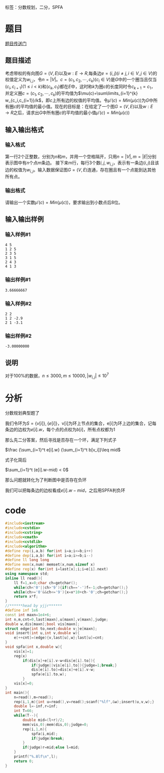 ﻿标签：分数规划，二分，SPFA

# 题目

[题目传送门](https://www.luogu.org/problemnew/show/P3199)


## 题目描述
考虑带权的有向图$G=(V,E)$以及$w:E\rightarrow R$,每条边$e=(i,j)(i\neq j,i\in V,j\in V)$的权值定义为$w_{i,j}$，令$n=|V|$。$c=(c_1,c_2,\cdots,c_k)(c_i\in V)$是$G$中的一个圈当且仅当$(c_i,c_{i+1})(1\le i<k)$和$(c_k,c_1)$都在$E$中，这时称$k$为圈$c$的长度同时令$c_{k+1}=c_1$，并定义圈$c=(c_1,c_2,\cdots,c_k)$的平均值为$\mu(c)=\sum\limits_{i=1}^{k} w_{c_i,c_{i+1}}/k$，即$c$上所有边的权值的平均值。令$\mu'(c)=Min(\mu(c))$为$G$中所有圈$c$的平均值的最小值。现在的目标是：在给定了一个图$G=(V,E)$以及$w:E\rightarrow R$之后，请求出$G$中所有圈$c$的平均值的最小值$\mu'(c)=Min(\mu(c))$

## 输入输出格式
### 输入格式

第一行2个正整数，分别为$n$和$m$，并用一个空格隔开，只用$n=|V|,m=|E|$分别表示图中有$n$个点$m$条边。
接下来m行，每行3个数$i,j,w_{i,j}$，表示有一条边$(i,j)$且该边的权值为$w_{i,j}$。输入数据保证图$G=(V,E)$连通，存在圈且有一个点能到达其他所有点。

### 输出格式
请输出一个实数$\mu'(c)=Min(\mu(c))$，要求输出到小数点后8位。

## 输入输出样例
### 输入样例#1
```
4 5
1 2 5
2 3 5
3 1 5
2 4 3
4 1 3
```
### 输出样例#1
```
3.66666667
```
### 输入样例#2
```
2 2
1 2 -2.9
2 1 -3.1
```
### 输出样例#2
```
-3.00000000
```
## 说明
对于100%的数据，$n\le 3000,m\le 10000,|w_{i,j}| \le 10^7$

# 分析

分数规划典型题了

我们令环为$S=\{v[i]\},\{e[i]\}$，v[i]为环上节点的集合，e[i]为环上边的集合，记每条边的边权为$e[i].w$，每个点的点权为$b[i]$，所有点权都为1

那么先二分答案，然后寻找是否存在一个环，满足下列式子

$\frac {\sum_{i=1}^t e[i].w} {\sum_{i=1}^t b[v_i]}\leq mid$

式子化简后

$\sum_{i=1}^t (e[i].w-mid) < 0$

那么问题就转化为了判断图中是否存在负环

我们可以把每条边的边权看成$e[i].w-mid$，之后用SPFA判负环

# code
```cpp
#include<iostream>
#include<cstdio>
#include<cstring>
#include<cmath>
#include<cstdlib>
#include<algorithm>
#define rep(i,a,b) for(int i=a;i<=b;i++)
#define dep(i,a,b) for(int i=a;i>=b;i--)
#define ll long long
#define mem(x,num) memset(x,num,sizeof x)
#define reg(x) for(int i=last[x];i;i=e[i].next)
using namespace std;
inline ll read(){
	ll f=1,x=0;char ch=getchar();
	while(ch<'0'||ch>'9'){if(ch=='-')f=-1;ch=getchar();}
	while(ch>='0'&&ch<='9'){x=x*10+ch-'0';ch=getchar();}
	return x*f;
}
//******head by yjjr******
#define inf 1e6
const int maxn=1e4+6;
int n,m,cnt=0,last[maxn],u[maxn],v[maxn],judge;
double w,dis[maxn];bool vis[maxn];
struct edge{int to,next;double v;}e[maxn];
void insert(int u,int v,double w){
	e[++cnt]=(edge){v,last[u],w};last[u]=cnt;
}
void spfa(int x,double w){
	vis[x]=1;
	reg(x)
		if(dis[x]+e[i].v-w<dis[e[i].to]){
			if(judge||vis[e[i].to]){judge=1;break;}
			dis[e[i].to]=dis[x]+e[i].v-w;
			spfa(e[i].to,w);
		}
	vis[x]=0;
}
int main(){
	n=read(),m=read();
	rep(i,1,m){int u=read(),v=read();scanf("%lf",&w);insert(u,v,w);}
	double l=-inf,r=inf;
	int T=66;
	while(T--){
		double mid=(l+r)/2;
		mem(vis,0);mem(dis,0);judge=0;
		rep(i,1,n){
			spfa(i,mid);
			if(judge)break;
		}
		if(judge)r=mid;else l=mid;
	}
	printf("%.8lf\n",l);
	return 0;
}
```
